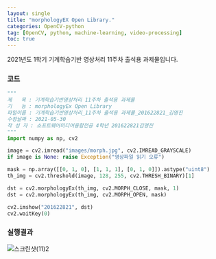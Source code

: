 ```yaml
---
layout: single
title: "morphologyEX Open Library."
categories: OpenCV-python
tag: [OpenCV, python, machine-learning, video-processing]
toc: true
---
```


2021년도 1학기 기계학습기반 영상처리 11주차 출석용 과제물입니다.

### 코드

```python
"""
제   목 : 기계학습기반영상처리 11주차 출석용 과제물
기   능 : morphologyEx Open Library
파일이름 : 기계학습기반영상처리_11주차 출석용 과제물_201622821_김영진
수정날짜 : 2021-05-30
작 성 자 : 소프트웨어미디어융합전공 4학년 201622821김영진
"""
import numpy as np, cv2

image = cv2.imread("images/morph.jpg", cv2.IMREAD_GRAYSCALE)
if image is None: raise Exception("영상파일 읽기 오류")

mask = np.array([[0, 1, 0], [1, 1, 1], [0, 1, 0]]).astype("uint8")
th_img = cv2.threshold(image, 128, 255, cv2.THRESH_BINARY)[1]

dst = cv2.morphologyEx(th_img, cv2.MORPH_CLOSE, mask, 1)
dst = cv2.morphologyEx(th_img, cv2.MORPH_OPEN, mask)

cv2.imshow("201622821", dst)
cv2.waitKey(0)
```

### 실행결과

![스크린샷(11)2](../../images/2022-03-05-11weeks-HW/스크린샷(11)2.png)
